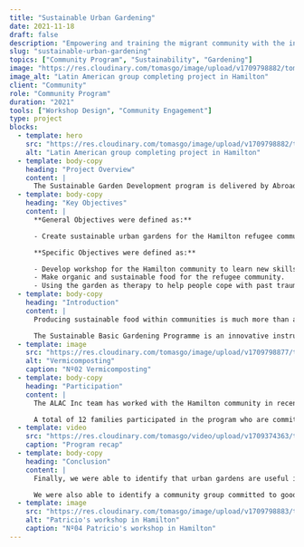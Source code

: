 ```yaml
---
title: "Sustainable Urban Gardening"
date: 2021-11-18
draft: false
description: "Empowering and training the migrant community with the intention of creating vocational opportunities, new skills, and financial independence."
slug: "sustainable-urban-gardening"
topics: ["Community Program", "Sustainability", "Gardening"]
image: "https://res.cloudinary.com/tomasgo/image/upload/v1709798882/tomas-master/img/group-sug_dhvobc.jpg"
image_alt: "Latin American group completing project in Hamilton"
client: "Community"
role: "Community Program"
duration: "2021"
tools: ["Workshop Design", "Community Engagement"]
type: project
blocks:
  - template: hero
    src: "https://res.cloudinary.com/tomasgo/image/upload/v1709798882/tomas-master/img/group-sug_dhvobc.jpg"
    alt: "Latin American group completing project in Hamilton"
  - template: body-copy
    heading: "Project Overview"
    content: |
      The Sustainable Garden Development program is delivered by Abroad Global Charitable Trust in order to empower and train the migrant with the intention of creating vocational opportunities, new skills, and financial independence.
  - template: body-copy
    heading: "Key Objectives"
    content: |
      **General Objectives were defined as:**

      - Create sustainable urban gardens for the Hamilton refugee community.

      **Specific Objectives were defined as:**

      - Develop workshop for the Hamilton community to learn new skills related to sustainable gardens.
      - Make organic and sustainable food for the refugee community.
      - Using the garden as therapy to help people cope with past trauma.
  - template: body-copy
    heading: "Introduction"
    content: |
      Producing sustainable food within communities is much more than accessing healthy food. There are also transformations in the people who cultivate their gardens and in their environments. Large cities worldwide promote and multiply this technology that has been increasing in recent years due to environmental problems.

      The Sustainable Basic Gardening Programme is an innovative instrument of urban sustainability since their benefits are multiple and transversal: they improve landscapes, generate new links between neighbours, strengthen identity and bond with the neighbourhood, strengthen values in horticulturists such as responsibility, solidarity, cooperation, perseverance, commitment and respect.
  - template: image
    src: "https://res.cloudinary.com/tomasgo/image/upload/v1709798877/tomas-master/img/sug_img_1_qpnsyl.webp"
    alt: "Vermicomposting"
    caption: "Nº02 Vermicomposting"
  - template: body-copy
    heading: "Participation"
    content: |
      The ALAC Inc team has worked with the Hamilton community in recent years. In a meeting with the community, we surveyed what type of program they would like to develop, and the majority wanted to do workshops related to gardens; this is how we were able to identify leaders to do the Sustainable Basic Gardening program. It helps them with self-empowerment, group identity, effective communication, cooperative agreements, creative strategies and self-expression.

      A total of 12 families participated in the program who are committed and wish to continue developing this project, continue delivering new skills to the community in Hamilton, and continue helping the community eat sustainably and ecologically.
  - template: video
    src: "https://res.cloudinary.com/tomasgo/video/upload/v1709374363/tomas-master/videos/Sustainable_Urban_Gardening_Program_czwuc0.mp4"
    caption: "Program recap"
  - template: body-copy
    heading: "Conclusion"
    content: |
      Finally, we were able to identify that urban gardens are useful instruments in ecological urban rehabilitation since they influence the social and environmental aspects of urban sustainability since they are intercultural and intergenerational.

      We were also able to identify a community group committed to good leaders willing to develop and organise the community to develop and learn new skills related to sustainable gardens. Within our continuous improvement plan with the group, we want to continue providing them with training tools to learn new skills that can serve them in the future.
  - template: image
    src: "https://res.cloudinary.com/tomasgo/image/upload/v1709798883/tomas-master/img/sug_img_2_punvwf.jpg"
    alt: "Patricio's workshop in Hamilton"
    caption: "Nº04 Patricio's workshop in Hamilton"
---
```

